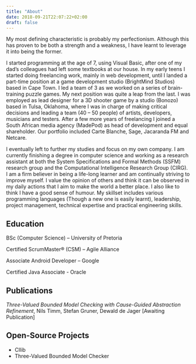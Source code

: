 ```yaml
---
title: "About"
date: 2018-09-21T22:07:22+02:00
draft: false
---
```


My most defining characteristic is probably my perfectionism. Although this has proven to be both a strength and a weakness, I have learnt to leverage it into being the former.

I started programming at the age of 7, using Visual Basic, after one of my dad’s colleagues had left some textbooks at our house. In my early teens I started doing freelancing work, mainly in web development, until I landed a part-time position at a game development studio (BrightMind Studios) based in Cape Town. I led a team of 3 as we worked on a series of brain-training puzzle games. My next position was quite a leap from the last. I was employed as lead designer for a 3D shooter game by a studio (Bonozo) based in Tulsa, Oklahoma, where I was in charge of making critical decisions and leading a team (40 – 50 people) of artists, developers, musicians and testers. After a few more years of freelancing I joined a South African media agency (MadePod) as head of development and equal shareholder. Our portfolio included Carte Blanche, Sage, Jacaranda FM and Netcare.

I eventually left to further my studies and focus on my own company. I am currently finishing a degree in computer science and working as a research assistant at both the System Specifications and Formal Methods (SSFM) research group and the Computational Intelligence Research Group (CIRG). I am a firm believer in being a life-long learner and am continually striving to improve myself. I value the opinion of others and think it can be observed in my daily actions that I aim to make the world a better place. I also like to think I have a good sense of humour. My skillset includes various programming languages (Though a new one is easily learnt), leadership, project management, technical expertise and practical engineering skills.

## Education

BSc (Computer Science) – University of Pretoria

Certified ScrumMaster® (CSM) – Agile Alliance

Associate Android Developer – Google

Certified Java Associate - Oracle

## Publications

_Three-Valued Bounded Model Checking with Cause-Guided Abstraction Refinement_, Nils Timm, Stefan Gruner, Dewald de Jager [Awaiting Publication]

## Open-Source Projects

- CIlib
- Three-Valued Bounded Model Checker
